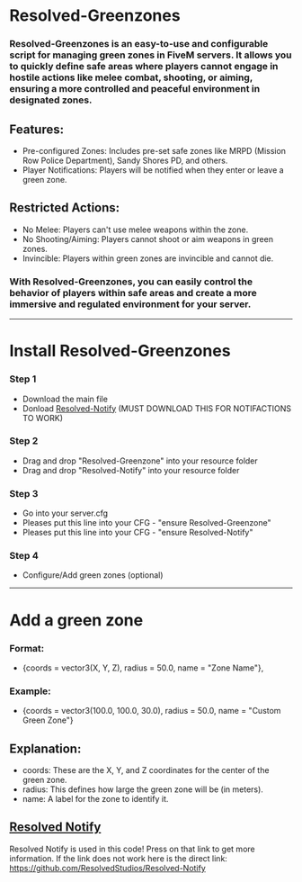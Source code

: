 # Resolved-Greenzones
### Resolved-Greenzones is an easy-to-use and configurable script for managing green zones in FiveM servers. It allows you to quickly define safe areas where players cannot engage in hostile actions like melee combat, shooting, or aiming, ensuring a more controlled and peaceful environment in designated zones.

## Features:
- Pre-configured Zones: Includes pre-set safe zones like MRPD (Mission Row Police Department), Sandy Shores PD, and others.
- Player Notifications: Players will be notified when they enter or leave a green zone.
## Restricted Actions:
- No Melee: Players can't use melee weapons within the zone.
- No Shooting/Aiming: Players cannot shoot or aim weapons in green zones.
- Invincible: Players within green zones are invincible and cannot die.
### With Resolved-Greenzones, you can easily control the behavior of players within safe areas and create a more immersive and regulated environment for your server.
---
# Install Resolved-Greenzones
### Step 1
- Download the main file
- Donload [Resolved-Notify](https://github.com/ResolvedStudios/Resolved-Notify) (MUST DOWNLOAD THIS FOR NOTIFACTIONS TO WORK)
### Step 2
- Drag and drop "Resolved-Greenzone" into your resource folder
- Drag and drop "Resolved-Notify" into your resource folder

### Step 3
- Go into your server.cfg
- Pleases put this line into your CFG - "ensure Resolved-Greenzone"
- Pleases put this line into your CFG - "ensure Resolved-Notify"

### Step 4
- Configure/Add green zones (optional)



---
# Add a green zone
### Format:
- {coords = vector3(X, Y, Z), radius = 50.0, name = "Zone Name"},

### Example:
- {coords = vector3(100.0, 100.0, 30.0), radius = 50.0, name = "Custom Green Zone"}

## Explanation:
- coords: These are the X, Y, and Z coordinates for the center of the green zone.
- radius: This defines how large the green zone will be (in meters).
- name: A label for the zone to identify it.


## [Resolved Notify](https://github.com/ResolvedStudios/Resolved-Notify)
Resolved Notify is used in this code! Press on that link to get more information. If the link does not 
work here is the direct link: https://github.com/ResolvedStudios/Resolved-Notify

